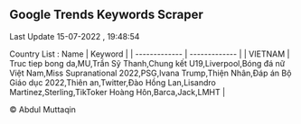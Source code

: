 

## Google Trends Keywords Scraper 
 
Last Update 15-07-2022 , 19:48:54

Country List :
 Name  | Keyword |
| ------------- | ------------- |
| VIETNAM | Truc tiep bong da,MU,Trần Sỹ Thanh,Chung kết U19,Liverpool,Bóng đá nữ Việt Nam,Miss Supranational 2022,PSG,Ivana Trump,Thiện Nhân,Đáp án Bộ Giáo dục 2022,Thiên an,Twitter,Đào Hồng Lan,Lisandro Martinez,Sterling,TikToker Hoàng Hôn,Barca,Jack,LMHT |



© Abdul Muttaqin 
